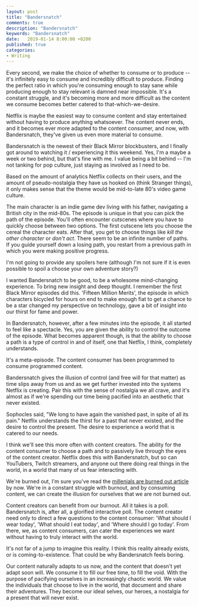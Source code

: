 ```yaml
---
layout: post
title: "Bandersnatch"
comments: true
description: "Bandersnatch"
keywords: "Bandersnatch"
date:   2019-01-14 8:00:00 +0200
published: true
categories:
- Writing
---
```

  
Every second, we make the choice of whether to consume or to produce -- it's infinitely easy to consume and incredibly difficult to produce. Finding the perfect ratio in which you're consuming enough to stay sane while producing enough to stay relevant is damned near impossible. It's a constant struggle, and it's becoming more and more difficult as the content we consume becomes better catered to that-which-we-desire. 

Netflix is maybe the easiest way to consume content and stay entertained without having to produce anything whatsoever. The content never ends, and it becomes ever more adapted to the content consumer, and now, with Bandersnatch, they've given us even more material to consume. 

Bandersnatch is the newest of their Black Mirror blockbusters, and I finally got around to watching it / experiencing it this weekend. Yes, I'm a maybe a week or two behind, but that's fine with me. I value being a bit behind -- I'm not tanking for pop culture, just staying as involved as I need to be.

Based on the amount of analytics Netflix collects on their users, and the amount of pseudo-nostalgia they have us hooked on (think Stranger things), it only makes sense that the theme would be mid-to-late 80's video game culture.

The main character is an indie game dev living with his father, navigating a British city in the mid-80s. The episode is unique in that you can pick the path of the episode. You'll often encounter cutscenes where you have to quickly choose between two options. The first cutscene lets you choose the cereal the character eats. After that, you get to choose things like *kill the other character* or *don't act*. There seem to be an infinite number of paths. If you guide yourself down a losing path, you restart from a previous path in which you were making positive progress.

I'm not going to provide any spoilers here (although I'm not sure if it is even possible to spoil a choose your own adventure story?)

I wanted Bandersnatch to be good, to be a wholesome mind-changing experience. To bring new insight and deep thought. I remember the first Black Mirror episodes did this. 'Fifteen Million Merits', the episode in which characters bicycled for hours on end to make enough fiat to get a chance to be a star changed my perspective on technology, gave a bit of insight into our thirst for fame and power. 

In Bandersnatch, however, after a few minutes into the episode, it all started to feel like a spectacle. Yes, you are given the ability to control the outcome of the episode. What becomes apparent though, is that the ability to choose a path is a type of control in and of itself, one that Netflix, I think, completely understands.

It's a meta-episode. The content consumer has been programmed to consume programmed content. 

Bandersnatch gives the illusion of control (and free will for that matter) as time slips away from us and as we get further invested into the systems Netflix is creating. Pair this with the sense of nostalgia we all crave, and it's almost as if we're spending our time being pacified into an aesthetic that never existed.

Sophocles said, "We long to have again the vanished past, in spite of all its pain." Netflix understands the thirst for a past that never existed, and the desire to control the present. The desire to experience a world that is catered to our needs. 

I think we'll see this more often with content creators. The ability for the content consumer to choose a path and to passively live through the eyes of the content creator. Netflix does this with Bandersnatch, but so can YouTubers, Twitch streamers, and anyone out there doing real things in the world, in a world that many of us fear interacting with.

We're burned out, I'm sure you've read the [millenials are burned out article](https://www.wbur.org/onpoint/2019/01/14/millenials-burnout-generation-work-buzzfeed) by now. We're in a constant struggle with burnout, and by consuming content, we can create the illusion for ourselves that we are not burned out.

Content creators can benefit from our burnout. All it takes is a poll. Bandersnatch is, after all, a glorified interactive poll. The content creator need only to direct a few questions to the content consumer: 'What should I wear today', 'What should I eat today', and 'Where should I go today'. From there, we, as content consumers, can cater the experiences we want without having to truly interact with the world.

It's not far of a jump to imagine this reality. I think this reality already exists, or is coming-to-existence. That could be why Bandersnatch feels boring. 

Our content naturally adapts to us now, and the content that doesn't yet adapt soon will. We consume it to fill our free time, to fill the void. With the purpose of pacifying ourselves in an increasingly chaotic world. We value the individuals that choose to live in the world, that document and share their adventures. They become our ideal selves, our heroes, a nostalgia for a present that will never exist.